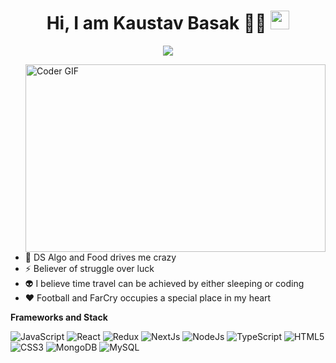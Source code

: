 <span align="center">
 <h1>Hi, I am Kaustav Basak 👨‍💻 <img src="https://media.giphy.com/media/hvRJCLFzcasrR4ia7z/giphy.gif" width="30px"></h1>

[![](https://img.shields.io/badge/LinkedIn-0077B5?style=for-the-badge&logo=linkedin&logoColor=white)](https://www.linkedin.com/in/kaustav-basak-3534b0197/)

</span>

<img src="https://miro.medium.com/max/2800/1*BU7f02LeQeELztqxa8eCmw.gif" align="right" alt="Coder GIF" width="480" height="300">
 
<div>

- 🔭 DS Algo and Food drives me crazy
- ⚡ Believer of struggle over luck
- :alien: I believe time travel can be achieved by either sleeping or coding
- :heart: Football and FarCry occupies a special place in my heart

</div>

**Frameworks and Stack**

![JavaScript](https://img.shields.io/badge/JavaScript-323330?style=for-the-badge&logo=javascript&logoColor=F7DF1E)
![React](https://img.shields.io/badge/-React-black?style=for-the-badge&logo=react)
![Redux](https://img.shields.io/badge/Redux-593D88?style=for-the-badge&logo=redux&logoColor=white)
![NextJs](https://img.shields.io/badge/next.js-000000?style=for-the-badge&logo=nextdotjs&logoColor=white)
![NodeJs](https://img.shields.io/badge/-Nodejs-black?style=for-the-badge&logo=Node.js)
![TypeScript](https://img.shields.io/badge/TypeScript-007ACC?style=for-the-badge&logo=typescript&logoColor=white)
![HTML5](https://img.shields.io/badge/-HTML5-E34F26?style=for-the-badge&logo=html5&logoColor=white)
![CSS3](https://img.shields.io/badge/-CSS3-1572B6?style=for-the-badge&logo=css3)
![MongoDB](https://img.shields.io/badge/MongoDB-4EA94B?style=for-the-badge&logo=mongodb&logoColor=white)
![MySQL](https://img.shields.io/badge/MySQL-00000F?style=for-the-badge&logo=mysql&logoColor=white)

<!-- ![Kaustav's GitHub stats](https://github-readme-stats.vercel.app/api?username=kaustavy2k&show_icons=true&theme=dark&custom_title=Kaustav%27s%20GitHub%20Stats&count_private=true&bg_color=#000000&hide_border=true) -->

<!-- [![Top Langs](https://github-readme-stats.vercel.app/api/top-langs/?username=kaustavy2k&langs_count=15&layout=compact)](https://github.com/kaustavy2k/github-readme-stats)-->
